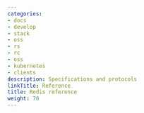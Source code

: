 ```yaml
---
categories:
- docs
- develop
- stack
- oss
- rs
- rc
- oss
- kubernetes
- clients
description: Specifications and protocols
linkTitle: Reference
title: Redis reference
weight: 70
---
```

